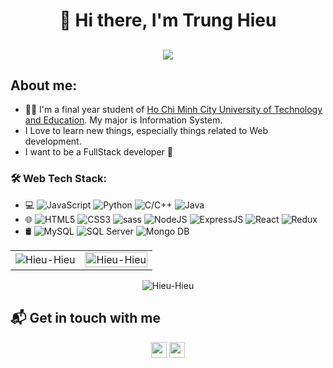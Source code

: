 
<!--
**Hieu-Hieu/Hieu-Hieu** is a ✨ _special_ ✨ repository because its `README.md` (this file) appears on your GitHub profile.
### Hi there 👋
Here are some ideas to get you started:

- 🔭 I’m currently working on ...
- 🌱 I’m currently learning ...
- 👯 I’m looking to collaborate on ...
- 🤔 I’m looking for help with ...
- 💬 Ask me about ...
- 📫 How to reach me: ...
- 😄 Pronouns: ...
- ⚡ Fun fact: ...
-->
<h1 align="center">👋 Hi there, I'm Trung Hieu</h1>
<h2 align="center"><img src="https://readme-typing-svg.herokuapp.com?color=aebd38&lines=Welcome+To+My+Github!!!" /></h2>

## About me:
- :man_student: I'm a final year student of <a href="https://hcmute.edu.vn">Ho Chi Minh City University of Technology and Education</a>. My major is Information System.
- I Love to learn new things, especially things related to Web development.
- I want to be a FullStack developer :muscle:
<!-- <h3 align="left">Connect with me:</h3>
<div align="left">
  <a href="https://www.linkedin.com/in/jigar-sable/"><img alt="LinkedIn" src="https://img.shields.io/badge/linkedin-%230077B5.svg?style=for-the-badge&logo=linkedin&logoColor=white"/></a>
  <a href="mailto:jigarsable21@gmail.com"><img alt="Gmail" src="https://img.shields.io/badge/Gmail-D14836?style=for-the-badge&logo=gmail&logoColor=white"/></a>
   <a href="https://www.instagram.com/jigarsable.dev"><img alt="Instagram" src="https://img.shields.io/badge/Instagram-E4405F?style=for-the-badge&logo=instagram&logoColor=white"/></a>
  <a href="https://t.me/lifecode5"><img alt="Telegram" src="https://img.shields.io/badge/Telegram-2CA5E0?style=for-the-badge&logo=telegram&logoColor=white" /></a>
</div> -->

### 🛠 Web Tech Stack:
- 💻 <img alt="JavaScript" src="https://img.shields.io/badge/javascript-%23323330.svg?style=flat&logo=javascript&logoColor=%23F7DF1E"/> <img alt="Python" src="https://img.shields.io/badge/-Python-3776ab?style=flat&logo=python&logoWidth=20&&logoColor=fff"/> <img alt="C/C++" src="https://img.shields.io/badge/-C%2FC%2B%2B-00599c?style=flat&logo=c%2B%2B&logoWidth=20&&logoColor=fff"/> <img alt="Java" src="https://img.shields.io/badge/java-%23323330.svg?style=flat&logo=java&logoColor=%23F7DF1E"/>
- 🌐   <img alt="HTML5" src="https://img.shields.io/badge/html5-%23E34F26.svg?style=flat&logo=html5&logoColor=white&logoWidth=20"/> <img alt="CSS3" src="https://img.shields.io/badge/css3-%231572B6.svg?style=flat&logo=css3&logoColor=white&logoWidth=20"/> <img alt="sass" src="https://img.shields.io/badge/Sass-CC6699?style=flat&logo=sass&logoColor=white"/> <img alt="NodeJS" src="https://img.shields.io/badge/node.js-%2343853D.svg?style=flat&logo=node-dot-js&logoColor=white"/> <img alt="ExpressJS" src="https://img.shields.io/badge/Express.js-000000?style=flat&logo=express&logoColor=white"/> <img alt="React" src="https://img.shields.io/badge/react-%2320232a.svg?style=flat&logo=react&logoColor=%2361DAFB"/> <img alt="Redux" src="https://img.shields.io/badge/Redux-593D88?style=flat&logo=redux&logoColor=white"/>
- 🛢  <img alt="MySQL" src="https://img.shields.io/badge/-MySQL-4479A1?style=flat&logo=mysql&logoWidth=20&&logoColor=fff"/> <img alt="SQL Server" src="https://img.shields.io/badge/-SQL%20Server-CC2927?style=flat&logo=microsoft-sql-server&logoWidth=20&&logoColor=fff"/> <img alt="Mongo DB" src="https://img.shields.io/badge/-Mongo%20DB-47A248?style=flat&logo=mongodb&logoWidth=20&&logoColor=fff"/>

<table>
  <tr>
    <td><img src="https://github-readme-stats.vercel.app/api?username=Hieu-Hieu&show_icons=true&theme=dark&locale=en" alt="Hieu-Hieu" /></td>
<!--     <td><img src="https://github-readme-stats.vercel.app/api/top-langs?username=Hieu-Hieu&show_icons=true&include_all_commits=true&theme=dark&locale=en&count_private=true&layout=compact" alt="Hieu-Hieu" /></td>
  </tr> -->
     <td>
       <img src="https://github-readme-stats.vercel.app/api/top-langs/?username=Hieu-Hieu&bg_color=FFFFFF00&text_color=179fa3&layout=compact&hide=CSS&langs_count=12" alt="Hieu-Hieu" width="100%"/>
    </td>
  </tr>
</table>

<div align="center">
<p><img align="center" src="https://github-readme-streak-stats.herokuapp.com/?user=Hieu-Hieu&theme=dark" alt="Hieu-Hieu" /></p>
  </div>
  
  ## 📬 Get in touch with me

<p align="center">
  <a href="http://facebook.com/profile.php?id=100012183550628" alt="Facebook">
    <img src="https://img.shields.io/badge/-Facebook-1877f2?style=flat&logo=facebook&logoWidth=20&&logoColor=fff" height="25" /></a>
  <a href="mailto:hieuld007@gmail.com" alt="Gmail">
    <img src="https://img.shields.io/badge/hieuld007@gmail.com-Email-ea4335?style=flat&logo=gmail&logoWidth=20&&logoColor=fff" height="25" /></a>
</p>
